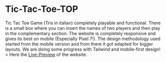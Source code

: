 # Tic-Tac-Toe-TOP

Tic Tac Toe Game (Tris in italian) completely playable and functional.
There is a small box where you can insert the names of two players and then play in the complementary section.
The website is completely responsive and gives its best on mobile (Especially Pixel 7!).
The design methodology used started from the mobile version and from there it got adapted for bigger layouts. 
We are doing some progress with Tailwind and mobile-first design!
<
Here the [Live-Preview](https://simonemorella.github.io/Tic-Tac-Toe-TOP/) of the website.


